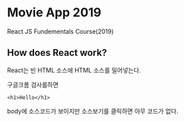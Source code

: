 # Movie App 2019

React JS Fundementals Course(2019)

## How does React work?

React는 빈 HTML 소스에 HTML 소스를 밀어넣는다.

구글크롬 검사를하면

    <h1>Hello</h1>

body에 소스코드가 보이지만 소스보기를 클릭하면 아무 코드가 없다.
